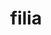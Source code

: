 ---
title: filia
meaning: daughter
pos: noun
stem: fili
genend: ae
abbgender: f.
abbgender2: fem.
gender: feminine
declension: first
f1: yes
f: yes
---